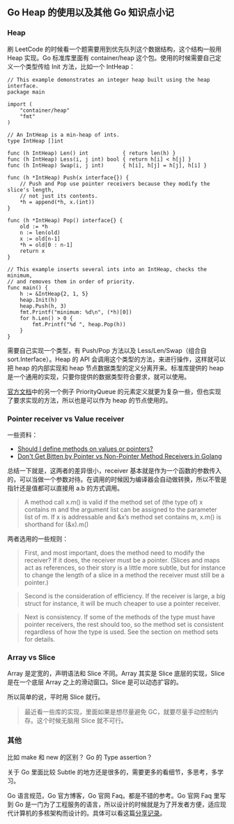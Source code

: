 ## Go Heap 的使用以及其他 Go 知识点小记


### Heap

刷 LeetCode 的时候看一个题需要用到优先队列这个数据结构，这个结构一般用 Heap 实现。Go 标准库里面有 container/heap 这个包。使用的时候需要自己定义一个类型传给 Init 方法，比如一个 IntHeap：


```
// This example demonstrates an integer heap built using the heap interface.
package main

import (
	"container/heap"
	"fmt"
)

// An IntHeap is a min-heap of ints.
type IntHeap []int

func (h IntHeap) Len() int           { return len(h) }
func (h IntHeap) Less(i, j int) bool { return h[i] < h[j] }
func (h IntHeap) Swap(i, j int)      { h[i], h[j] = h[j], h[i] }

func (h *IntHeap) Push(x interface{}) {
	// Push and Pop use pointer receivers because they modify the slice's length,
	// not just its contents.
	*h = append(*h, x.(int))
}

func (h *IntHeap) Pop() interface{} {
	old := *h
	n := len(old)
	x := old[n-1]
	*h = old[0 : n-1]
	return x
}

// This example inserts several ints into an IntHeap, checks the minimum,
// and removes them in order of priority.
func main() {
	h := &IntHeap{2, 1, 5}
	heap.Init(h)
	heap.Push(h, 3)
	fmt.Printf("minimum: %d\n", (*h)[0])
	for h.Len() > 0 {
		fmt.Printf("%d ", heap.Pop(h))
	}
}
```

需要自己实现一个类型，有 Push/Pop 方法以及 Less/Len/Swap（组合自 sort.Interface）。Heap 的 API 会调用这个类型的方法，来进行操作，这样就可以把 heap 的内部实现和 heap 节点数据类型的定义分离开来。标准库提供的 heap 是一个通用的实现，只要你提供的数据类型符合要求，就可以使用。

[官方文档](https://golang.org/pkg/container/heap/)中的另一个例子 PriorityQueue 的元素定义就更为复杂一些，但也实现了要求实现的方法，所以也是可以作为 heap 的节点使用的。


### Pointer receiver vs Value receiver


一些资料：

+ [Should I define methods on values or pointers?](https://golang.org/doc/faq#methods_on_values_or_pointers)
+ [Don't Get Bitten by Pointer vs Non-Pointer Method Receivers in Golang
](https://nathanleclaire.com/blog/2014/08/09/dont-get-bitten-by-pointer-vs-non-pointer-method-receivers-in-golang/)


总结一下就是，这两者的差异很小，receiver 基本就是作为一个函数的参数传入的，可以当做一个参数对待。在调用的时候因为编译器会自动做转换，所以不管是指针还是值都可以直接用 a.b 的方式调用。

> A method call x.m() is valid if the method set of (the type of) x contains m and the argument list can be assigned to the parameter list of m. If x is addressable and &x’s method set contains m, x.m() is shorthand for (&x).m()

两者选用的一些规则：

> First, and most important, does the method need to modify the receiver? If it does, the receiver must be a pointer. (Slices and maps act as references, so their story is a little more subtle, but for instance to change the length of a slice in a method the receiver must still be a pointer.) 

> Second is the consideration of efficiency. If the receiver is large, a big struct for instance, it will be much cheaper to use a pointer receiver.

> Next is consistency. If some of the methods of the type must have pointer receivers, the rest should too, so the method set is consistent regardless of how the type is used. See the section on method sets for details.

### Array vs Slice

Array 是定宽的，声明语法和 Slice 不同。Array 其实是 Slice 底层的实现，Slice 是在一个底层 Array 之上的滑动窗口。Slice 是可以动态扩容的。

所以简单的说，平时用 Slice 就行。

> 最近看一些库的实现，里面如果是想尽量避免 GC，就要尽量手动控制内存。这个时候无脑用 Slice 就不可行。 


### 其他

比如 make 和 new 的区别？
Go 的 Type assertion？

关于 Go 里面比较 Subtle 的地方还是很多的，需要更多的看细节，多思考，多学习。


Go 语言规范，Go 官方博客，Go 官网 Faq。都是不错的参考。Go 官网 Faq 里写到 Go 是一门为了工程服务的语言，所以设计的时候就是为了开发者方便，适应现代计算机的多核架构而设计的。具体可以看这篇[分享记录](https://talks.golang.org/2012/splash.article)。